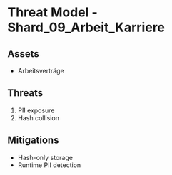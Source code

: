# Threat Model - Shard_09_Arbeit_Karriere

## Assets
- Arbeitsverträge

## Threats
1. PII exposure
2. Hash collision

## Mitigations
- Hash-only storage
- Runtime PII detection
